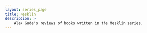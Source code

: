 ```yaml
---
layout: series_page
title: Mesklin
description: >
    Alex Gude's reviews of books written in the Mesklin series.
---
```

